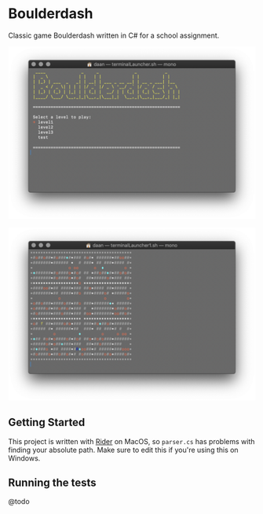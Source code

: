 # Boulderdash

Classic game Boulderdash written in C# for a school assignment.

![welcome screen](docs/welcome-screen.png)

![game screen](docs/game-screen.png)


## Getting Started

This project is written with [Rider](https://www.jetbrains.com/rider/) on MacOS, so `parser.cs` has problems with finding your absolute path. Make sure to edit this if you're using this on Windows.

## Running the tests

@todo
 
